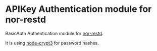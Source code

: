APIKey Authentication module for nor-restd
==========================================

BasicAuth Authentication module for [nor-restd](https://github.com/Sendanor/nor-restd).

It is using [node-crypt3](https://github.com/Sendanor/node-crypt3) for password hashes.
